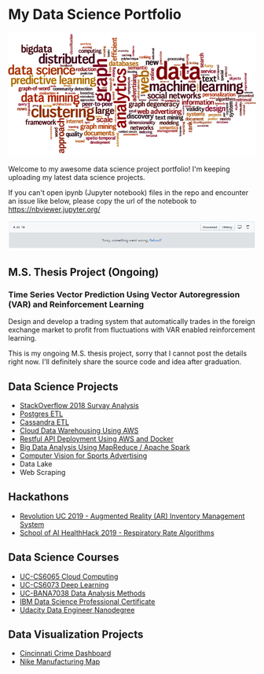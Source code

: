 # My Data Science Portfolio

![pic](https://github.com/JuntaoDong/DataSciencePortfolio/blob/master/data-science.png)

Welcome to my awesome data science project portfolio! I'm keeping uploading my latest data science projects.

If you can't open ipynb (Jupyter notebook) files in the repo and encounter an issue like below, please copy the url of the notebook to https://nbviewer.jupyter.org/

![render_issue](github-notebook-issue.PNG)

## M.S. Thesis Project (Ongoing)

### Time Series Vector Prediction Using Vector Autoregression (VAR) and Reinforcement Learning

Design and develop a trading system that automatically trades in the foreign exchange market to profit from fluctuations with VAR enabled reinforcement learning.

This is my ongoing M.S. thesis project, sorry that I cannot post the details right now. I'll definitely share the source code and idea after graduation.

## Data Science Projects

+ [StackOverflow 2018 Survay Analysis](https://github.com/JuntaoDong/DataSciencePortfolio/tree/master/Data%20Analysis%20Methods/Final%20project)
+ [Postgres ETL](https://github.com/JuntaoDong/DataSciencePortfolio/tree/master/Udacity%20Data%20Engineer%20Nanodegree/Project%20-%20Data%20Modeling%20with%20Postgres)
+ [Cassandra ETL](https://github.com/JuntaoDong/DataSciencePortfolio/tree/master/Udacity%20Data%20Engineer%20Nanodegree/Project%20-%20Data%20Modeling%20with%20Cassandra)
+ [Cloud Data Warehousing Using AWS](https://github.com/JuntaoDong/DataSciencePortfolio/tree/master/Udacity%20Data%20Engineer%20Nanodegree/Project%20-%20Data%20Warehouse)
+ [Restful API Deployment Using AWS and Docker](https://github.com/JuntaoDong/DataSciencePortfolio/tree/master/Cloud%20Computing/Project1)
+ [Big Data Analysis Using MapReduce / Apache Spark](https://github.com/JuntaoDong/DataSciencePortfolio/tree/master/Cloud%20Computing/Project2)
+ [Computer Vision for Sports Advertising](https://github.com/JuntaoDong/DataSciencePortfolio/tree/master/IBM%20PowerAI%20Vision)
+ Data Lake
+ Web Scraping

## Hackathons

+ [Revolution UC 2019 - Augmented Reality (AR) Inventory Management System](https://github.com/JuntaoDong/RevolutionUC_2019)
+ [School of AI HealthHack 2019 - Respiratory Rate Algorithms](https://github.com/JuntaoDong/HealthHack2019)

## Data Science Courses

+ [UC-CS6065 Cloud Computing](https://github.com/JuntaoDong/DataSciencePortfolio/tree/master/Cloud%20Computing)
+ [UC-CS6073 Deep Learning](https://github.com/JuntaoDong/Deep_Learning_Assignments)
+ [UC-BANA7038 Data Analysis Methods](https://github.com/JuntaoDong/DataSciencePortfolio/tree/master/Data%20Analysis%20Methods)
+ [IBM Data Science Professional Certificate](https://github.com/JuntaoDong/DataSciencePortfolio/tree/master/IBM%20Data%20Science%20Professional%20Certificate)
+ [Udacity Data Engineer Nanodegree](https://github.com/JuntaoDong/DataSciencePortfolio/tree/master/Udacity%20Data%20Engineer%20Nanodegree)

## Data Visualization Projects

+ [Cincinnati Crime Dashboard](https://public.tableau.com/profile/jtdong#!/vizhome/CincinnatiPoliceDepartmentCrimeDashboard_0/CincinnatiCrimeStatisticsDashboard)
+ [Nike Manufacturing Map](https://public.tableau.com/profile/jtdong#!/vizhome/NikeManufacturingMap_2/TheNIKEManufacturingMap)
